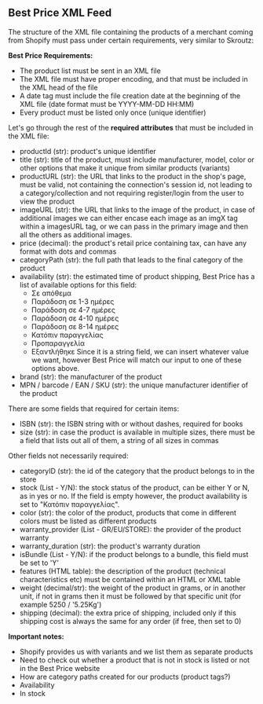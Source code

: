 ## Best Price XML Feed

The structure of the XML file containing the products of a merchant coming from Shopify must pass under certain requirements, very similar to Skroutz:

**Best Price Requirements:**

- The product list must be sent in an XML file
- The XML file must have proper encoding, and that must be included in the XML head of the file
- A date tag must include the file creation date at the beginning of the XML file (date format must be YYYY-MM-DD HH:MM)
- Every product must be listed only once (unique identifier)

Let's go through the rest of the **required attributes** that must be included in the XML file:

- productId (str): product's unique identifier
- title (str): title of the product, must include manufacturer, model, color or other options that make it unique from similar products (variants)
- productURL (str): the URL that links to the product in the shop's page, must be valid, not containing the connection's session id, not leading to a category/collection and not requiring register/login from the user to view the product
- imageURL (str): the URL that links to the image of the product, in case of additional images we can either encase each image as an imgX tag within a imagesURL tag, or we can pass in the primary image and then all the others as additional images.
- price (decimal): the product's retail price containing tax, can have any format with dots and commas
- categoryPath (str): the full path that leads to the final category of the product
- availability (str): the estimated time of product shipping, Best Price has a list of available options for this field:
    - Σε απόθεμα
    - Παράδοση σε 1-3 ημέρες
    - Παράδοση σε 4-7 ημέρες
    - Παράδοση σε 4-10 ημέρες
    - Παράδοση σε 8-14 ημέρες
    - Κατόπιν παραγγελίας
    - Προπαραγγελία
    - Εξαντλήθηκε
    Since it is a string field, we can insert whatever value we want, however Best Price will match our input to one of these options above.
- brand (str): the manufacturer of the product
- MPN / barcode / EAN / SKU (str): the unique manufacturer identifier of the product

There are some fields that required for certain items:

- ISBN (str): the ISBN string with or without dashes, required for books
- size (str): in case the product is available in multiple sizes, there must be a field that lists out all of them, a string of all sizes in commas

Other fields not necessarily required:

- categoryID (str): the id of the category that the product belongs to in the store 
- stock (List - Y/N): the stock status of the product, can be either Y or N, as in yes or no. If the field is empty however, the product availability is set to "Κατόπιν παραγγελίας".
- color (str): the color of the product, products that come in different colors must be listed as different products
- warranty_provider (List - GR/EU/STORE): the provider of the product warranty
- warranty_duration (str): the product's warranty duration
- isBundle (List - Y/N): if the product belongs to a bundle, this field must be set to 'Y'
- features (HTML table): the description of the product (technical characteristics etc) must be contained within an HTML or XML table
- weight (decimal/str): the weight of the product in grams, or in another unit, if not in grams then it must be followed by that specific unit (for example 5250 / '5.25Kg') 
- shipping (decimal): the extra price of shipping, included only if this shipping cost is always the same for any order (if free, then set to 0)

**Important notes:**
- Shopify provides us with variants and we list them as separate products
- Need to check out whether a product that is not in stock is listed or not in the Best Price website
- How are category paths created for our products (product tags?)
- Availability
- In stock